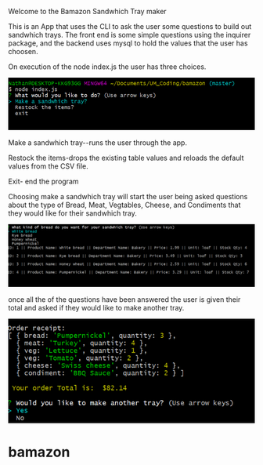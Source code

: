  


Welcome to the Bamazon Sandwhich Tray maker

This is an App that uses the CLI to ask the user some questions to build out sandwhich trays.  The front end is some simple questions using the inquirer package, and the backend uses mysql to hold the values that the user has choosen.

On execution of the node index.js the user has three choices.

![First](https://github.com/olsonathan/bamazon/blob/master/first.PNG)
 

Make a sandwhich tray--runs the user through the app.

Restock the items-drops the existing table values and reloads the default values from the CSV file.

Exit- end the program

Choosing make a sandwhich tray will start the user being asked questions about the type of Bread, Meat, Vegtables, Cheese, and Condiments that they would like for their sandwhich tray.

 ![Second](https://github.com/olsonathan/bamazon/blob/master/second.PNG)


once all the of the questions have been answered the user is given their total and asked if they would like to make another tray.

 

![Third](https://github.com/olsonathan/bamazon/blob/master/third.PNG)





# bamazon